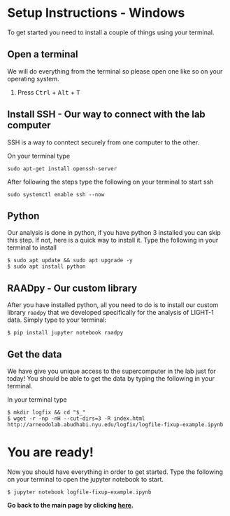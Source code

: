 # Setup Instructions - Windows

To get started you need to install a couple of things using your terminal.

## Open a terminal

We will do everything from the terminal so please open one like so on your operating system.

1. Press <kbd>Ctrl</kbd> + <kbd>Alt</kbd> + <kbd>T</kbd>

## Install SSH - Our way to connect with the lab computer

SSH is a way to conntect securely from one computer to the other.


On your terminal type
```shell
sudo apt-get install openssh-server
```
After following the steps type the following on your terminal to start ssh
```shell
sudo systemctl enable ssh --now
```

## Python

Our analysis is done in python, if you have python 3 installed you can skip this step. If not, here is a quick way to install it. Type the following in your terminal to install

```shell
$ sudo apt update && sudo apt upgrade -y
$ sudo apt install python
```

## RAADpy - Our custom library

After you have installed python, all you need to do is to install our custom library ``raadpy`` that we developed specifically for the analysis of LIGHT-1 data. Simply type to your terminal:

```shell
$ pip install jupyter notebook raadpy
```

## Get the data

We have give you unique access to the supercomputer in the lab just for today! You should be able to get the data by typing the following in your terminal.

In your terminal type

```shell
$ mkdir logfix && cd "$_"
$ wget -r -np -nH --cut-dirs=3 -R index.html http://arneodolab.abudhabi.nyu.edu/logfix/logfile-fixup-example.ipynb
```

# You are ready!

Now you should have everything in order to get started. Type the following on your terminal to open the jupyter notebook to start.

```shell
$ jupyter notebook logfile-fixup-example.ipynb
```

**Go back to the main page by clicking [here](./README.md).**